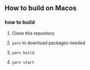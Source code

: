 ## How to build on Macos

### how to build

1. Clone this repository

2. `yarn` to download packages needed

3. `yarn build`

4. `yarn start`

